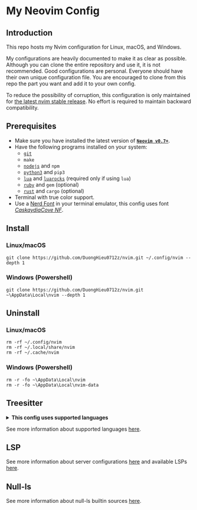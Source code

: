# My Neovim Config

## Introduction

This repo hosts my Nvim configuration for Linux, macOS, and Windows.

My configurations are heavily documented to make it as clear as possible. Although you can clone the entire repository and use it, it is not recommended. Good configurations are personal. Everyone should have their own unique configuration file. You are encouraged to clone from this repo the part you want and add it to your own config.

To reduce the possibility of corruption, this configuration is only maintained for [the latest nvim stable release](https://github.com/neovim/neovim/releases/tag/stable). No effort is required to maintain backward compatibility.

## Prerequisites

- Make sure you have installed the latest version of [**`Neovim v0.7+`**](https://github.com/neovim/neovim/wiki/Installing-Neovim).
- Have the following programs installed on your system:
  - [`git`](https://git-scm.com/downloads)
  - `make`
  - [`nodejs`](https://nodejs.org/en/download/) and `npm`
  - [`python3`](https://www.python.org/downloads/) and `pip3`
  - [`lua`](https://www.lua.org/download.html) and [`luarocks`](https://github.com/luarocks/luarocks/wiki/Download) (required only if using `lua`)
  - [`ruby`](https://www.ruby-lang.org/en/downloads/) and `gem` (optional)
  - [`rust`](https://www.rust-lang.org/tools/install) and `cargo` (optional)
- Terminal with true color support.
- Use a [Nerd Font](https://www.nerdfonts.com/) in your terminal emulator, this config uses font [*CaskaydiaCove NF*](https://github.com/ryanoasis/nerd-fonts/releases/download/v2.1.0/CascadiaCode.zip).

## Install

### Linux/macOS

```
git clone https://github.com/DuongHieu0712z/nvim.git ~/.config/nvim --depth 1
```

### Windows (Powershell)

```
git clone https://github.com/DuongHieu0712z/nvim.git ~\AppData\Local\nvim --depth 1
```

## Uninstall

### Linux/macOS

```
rm -rf ~/.config/nvim
rm -rf ~/.local/share/nvim
rm -rf ~/.cache/nvim
```

### Windows (Powershell)

```
rm -r -fo ~\AppData\Local\nvim
rm -r -fo ~\AppData\Local\nvim-data
```

## Treesitter

<details><summary><b>This config uses supported languages</b></summary>

- [x] [`c`](https://github.com/tree-sitter/tree-sitter-c)
- [x] [`cpp`](https://github.com/tree-sitter/tree-sitter-cpp)
- [x] [`c_sharp`](https://github.com/tree-sitter/tree-sitter-c-sharp)
- [x] [`java`](https://github.com/tree-sitter/tree-sitter-java)
- [x] [`python`](https://github.com/tree-sitter/tree-sitter-python)
- [x] [`html`](https://github.com/tree-sitter/tree-sitter-html)
- [x] [`css`](https://github.com/tree-sitter/tree-sitter-css)
- [x] [`scss`](https://github.com/serenadeai/tree-sitter-scss)
- [x] [`javascript`](https://github.com/tree-sitter/tree-sitter-javascript)
- [x] [`jsdoc`](https://github.com/tree-sitter/tree-sitter-jsdoc)
- [x] [`typescript`](https://github.com/tree-sitter/tree-sitter-typescript)
- [x] [`tsx`](https://github.com/tree-sitter/tree-sitter-typescript)
- [x] [`embedded_template`](https://github.com/tree-sitter/tree-sitter-embedded-template)
- [ ] [`vue`](https://github.com/ikatyang/tree-sitter-vue)
- [x] [`go`](https://github.com/tree-sitter/tree-sitter-go)
- [x] [`gomod`](https://github.com/camdencheek/tree-sitter-go-mod)
- [x] [`gowork`](https://github.com/omertuc/tree-sitter-go-work)
- [x] [`lua`](https://github.com/MunifTanjim/tree-sitter-lua)
- [x] [`vim`](https://github.com/vigoux/tree-sitter-viml)
- [x] [`markdown`](https://github.com/MDeiml/tree-sitter-markdown)
- [x] [`markdown_inline`](https://github.com/MDeiml/tree-sitter-markdown)
- [x] [`json`](https://github.com/tree-sitter/tree-sitter-json)
- [x] [`json5`](https://github.com/Joakker/tree-sitter-json5)
- [x] [`jsonc`](https://gitlab.com/WhyNotHugo/tree-sitter-jsonc)
- [ ] [`yaml`](https://github.com/ikatyang/tree-sitter-yaml)
- [ ] [`toml`](https://github.com/ikatyang/tree-sitter-toml)
- [x] [`sql`](https://github.com/derekstride/tree-sitter-sql)
- [x] [`cmake`](https://github.com/uyha/tree-sitter-cmake)
- [x] [`dockerfile`](https://github.com/camdencheek/tree-sitter-dockerfile)
- [x] [`comment`](https://github.com/stsewd/tree-sitter-comment)
- [x] [`regex`](https://github.com/tree-sitter/tree-sitter-regex)
- [ ] [`rst`](https://github.com/stsewd/tree-sitter-rst)

</details>

See more information about supported languages [here](https://github.com/nvim-treesitter/nvim-treesitter#supported-languages).

## LSP

See more information about server configurations [here](https://github.com/neovim/nvim-lspconfig/blob/master/doc/server_configurations.md) and available LSPs [here](https://github.com/williamboman/nvim-lsp-installer#available-lsps).

## Null-ls

See more information about null-ls builtin sources [here](https://github.com/jose-elias-alvarez/null-ls.nvim/blob/main/doc/BUILTINS.md).
